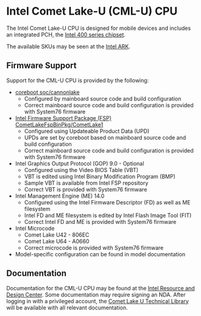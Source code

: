 # Intel Comet Lake-U (CML-U) CPU

The Intel Comet Lake-U CPU is designed for mobile devices and includes an
integrated PCH, the [Intel 400 series chipset](../../pch/400-lp/README.md).

The available SKUs may be seen at the [Intel ARK](https://ark.intel.com/content/www/us/en/ark/products/codename/90354/comet-lake.html).

## Firmware Support

Support for the CML-U CPU is provided by the following:

- [coreboot soc/cannonlake](https://review.coreboot.org/cgit/coreboot.git/tree/src/soc/intel/cannonlake)
    - Configured by mainboard source code and build configuration
    - Correct mainboard source code and build configuration is provided with System76 firmware
- [Intel Firmware Support Package (FSP) CometLakeFspBinPkg/CometLake1](https://github.com/IntelFsp/FSP/tree/master/CometLakeFspBinPkg/CometLake1)
    - Configured using Updateable Product Data (UPD)
    - UPDs are set by coreboot based on mainboard source code and build configuration
    - Correct mainboard source code and build configuration is provided with System76 firmware
- Intel Graphics Output Protocol (GOP) 9.0 - Optional
    - Configured using the Video BIOS Table (VBT)
    - VBT is edited using Intel Binary Modification Program (BMP)
    - Sample VBT is available from Intel FSP repository
    - Correct VBT is provided with System76 firmware
- Intel Management Engine (ME) 14.0
    - Configured using the Intel Firmware Descriptor (FD) as well as ME filesystem
    - Intel FD and ME filesystem is edited by Intel Flash Image Tool (FIT)
    - Correct Intel FD and ME is provided with System76 firmware
- Intel Microcode
    - Comet Lake U42 - 806EC
    - Comet Lake U64 - A0660
    - Correct microcode is provided with System76 firmware
- Model-specific configuration can be found in model documentation

## Documentation

Documentation for the CML-U CPU may be found at the [Intel Resource and Design Center](https://www.intel.com/content/www/us/en/design/resource-design-center.html).
Some documentation may require signing an NDA. After logging in with a privileged
account, the [Comet Lake U Technical Library](https://www.intel.com/content/www/us/en/secure/design/confidential/products-and-solutions/processors-and-chipsets/comet-lake-u/technical-library.html)
will be available with all relevant documentation.
